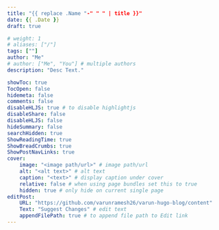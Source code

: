 ```yaml
---
title: "{{ replace .Name "-" " " | title }}"
date: {{ .Date }}
draft: true

# weight: 1
# aliases: ["/"]
tags: [""]
author: "Me"
# author: ["Me", "You"] # multiple authors
description: "Desc Text."

showToc: true
TocOpen: false
hidemeta: false
comments: false
disableHLJS: true # to disable highlightjs
disableShare: false
disableHLJS: false
hideSummary: false
searchHidden: true
ShowReadingTime: true
ShowBreadCrumbs: true
ShowPostNavLinks: true
cover:
    image: "<image path/url>" # image path/url
    alt: "<alt text>" # alt text
    caption: "<text>" # display caption under cover
    relative: false # when using page bundles set this to true
    hidden: true # only hide on current single page
editPost:
    URL: "https://github.com/varunramesh26/varun-hugo-blog/content"
    Text: "Suggest Changes" # edit text
    appendFilePath: true # to append file path to Edit link
---
```


